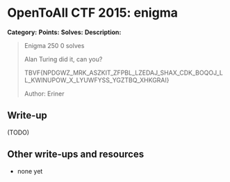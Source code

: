# OpenToAll CTF 2015: enigma

**Category:** 
**Points:** 
**Solves:** 
**Description:** 

> Enigma
> 250
> 0 solves
> 
> Alan Turing did it, can you?
> 
> TBVF{NPDGWZ_MRK_ASZKIT_ZFPBL_LZEDAJ_SHAX_CDK_BOQOJ_LL_KWINUPOW_X_LYUWFYSS_YGZTBQ_XHKGRAI}
> 
> Author: Eriner

## Write-up

(TODO)

## Other write-ups and resources

* none yet